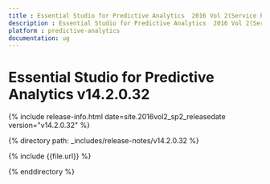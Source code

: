 ```yaml
---
title : Essential Studio for Predictive Analytics  2016 Vol 2(Service Pack 2) Release Notes
description : Essential Studio for Predictive Analytics  2016 Vol 2(Service Pack 2) Release Notes
platform : predictive-analytics
documentation: ug
---
```


# Essential Studio for Predictive Analytics v14.2.0.32

{% include release-info.html date=site.2016vol2_sp2_releasedate version="v14.2.0.32" %} 

{% directory path: _includes/release-notes/v14.2.0.32 %}

{% include {{file.url}} %}

{% enddirectory %}